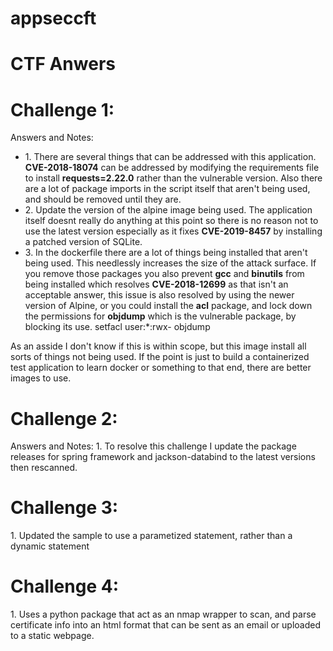 # appseccft
<h1>CTF Anwers</h1>


<h1>Challenge 1:</h1>
Answers and Notes:
<ul>
<li>1. There are several things that can be addressed with this application. <b>CVE-2018-18074</b> can be addressed by modifying the requirements file to install <b>requests=2.22.0</b> rather than the vulnerable version. Also there are a lot of package imports in the script itself that aren't being used, and should be removed until they are.</li>
<li>2. Update the version of the alpine image being used. The application itself doesnt really do anything at this point so there is no reason not to use the latest version especially as it fixes <b>CVE-2019-8457</b> by installing a patched version of SQLite.</li>
<li>3. In the dockerfile there are a lot of things being installed that aren't being used. This needlessly increases the size of the attack surface. If you remove those packages you also prevent <b>gcc</b> and <b>binutils</b> from being installed which resolves <b>CVE-2018-12699</b> as that isn't an acceptable answer, this issue is also resolved by using the newer version of Alpine, or you could install the <b>acl</b> package, and lock down the permissions for <b>objdump</b> which is the vulnerable package, by blocking its use. setfacl user:*:rwx- objdump </li>
</ul>
As an asside I don't know if this is within scope, but this image install all sorts of things not being used. If the point is just to build a containerized test application to learn docker or something to that end, there are better images to use.

<h1>Challenge 2:</h1>
Answers and Notes:
1. To resolve this challenge I update the package releases for spring framework and jackson-databind to the latest versions then rescanned.

<h1>Challenge 3:</h1>
1. Updated the sample to use a parametized statement, rather than a dynamic statement

<h1>Challenge 4:</h1>
1. Uses a python package that act as an nmap wrapper to scan, and parse certificate info into an html format that can be sent as an email or uploaded to a static webpage.
